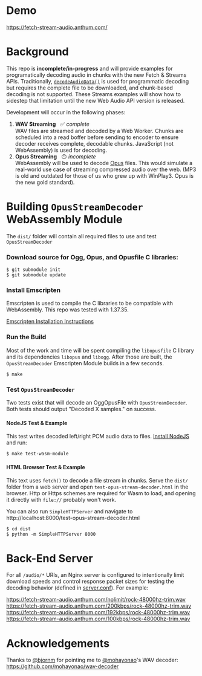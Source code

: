 # Demo

https://fetch-stream-audio.anthum.com/

# Background

This repo is **incomplete/in-progress** and will provide examples for programatically decoding audio in chunks with the new Fetch &amp; Streams APIs.  Traditionally, [`decodeAudioData()`](https://developer.mozilla.org/en-US/docs/Web/API/BaseAudioContext/decodeAudioData) is used for programmatic decoding but requires the complete file to be downloaded, and chunk-based decoding is not supported.  These Streams examples will show how to sidestep that limitation until the new Web Audio API version is released.

Development will occur in the following phases:

1. **WAV Streaming** &nbsp; ✅ *complete*<br>WAV files are streamed and decoded by a Web Worker.  Chunks are scheduled into a read boffer before sending to encoder to ensure decoder receives complete, decodable chunks.  JavaScript (not WebAssembly) is used for decoding.
1. **Opus Streaming** &nbsp; 😶 *incomplete*<br>WebAssembly will be used to decode [Opus](http://opus-codec.org/) files.  This would simulate a real-world use case of streaming compressed audio over the web.  (MP3 is old and outdated for those of us who grew up with WinPlay3.  Opus is the new gold standard).

# Building `OpusStreamDecoder` WebAssembly Module

The `dist/` folder will contain all required files to use and test `OpusStreamDecoder`

### Download source for Ogg, Opus, and Opusfile C libraries:
```
$ git submodule init
$ git submodule update
```
### Install Emscripten

Emscripten is used to compile the C libraries to be compatible with WebAssembly.  This repo was tested with 1.37.35.

[Emscripten Installation Instructions](https://kripken.github.io/emscripten-site/docs/getting_started/downloads.html#installation-instructions)

### Run the Build

Most of the work and time will be spent compiling the `libopusfile` C library and its dependencies `libopus` and `libogg`.  After those are built, the `OpusStreamDecoder` Emscripten Module builds in a few seconds.
```
$ make
```

### Test `OpusStreamDecoder`

Two tests exist that will decode an OggOpusFile with `OpusStreamDecoder`.  Both tests should output "Decoded X samples." on success.

#### NodeJS Test & Example

This test writes decoded left/right PCM audio data to files. [Install NodeJS](https://nodejs.org/en/download/) and run:
```
$ make test-wasm-module
```

#### HTML Browser Test & Example

This text uses `fetch()` to decode a file stream in chunks.  Serve the `dist/` folder from a web server and open `test-opus-stream-decoder.html` in the browser.  Http or Https schemes are required for Wasm to load, and opening it directly with `file://` probably won't work.

You can also run `SimpleHTTPServer` and navigate to http://localhost:8000/test-opus-stream-decoder.html
```
$ cd dist
$ python -m SimpleHTTPServer 8000
```

# Back-End Server

For all `/audio/*` URIs, an Nginx server is configured to intentionally limit download speeds and control response packet sizes for testing the decoding behavior (defined in [server.conf](.conf/nginx/server.conf)).  For example:

https://fetch-stream-audio.anthum.com/nolimit/rock-48000hz-trim.wav<br>
https://fetch-stream-audio.anthum.com/200kbps/rock-48000hz-trim.wav<br>
https://fetch-stream-audio.anthum.com/192kbps/rock-48000hz-trim.wav<br>
https://fetch-stream-audio.anthum.com/100kbps/rock-48000hz-trim.wav

# Acknowledgements

Thanks to [@bjornm](https://github.com/bjornm) for pointing me to [@mohayonao](https://github.com/mohayonao)'s WAV decoder: https://github.com/mohayonao/wav-decoder
